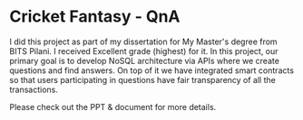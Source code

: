 # Cricket Fantasy - QnA

I did this project as part of my dissertation for My Master's degree from BITS Pilani. I received Excellent grade (highest) for it. In this project, our primary goal is to develop NoSQL architecture via APIs where we create questions and find answers. On top of it we have integrated smart contracts so that users participating in questions have fair transparency of all the transactions. 

Please check out the PPT & document for more details.
